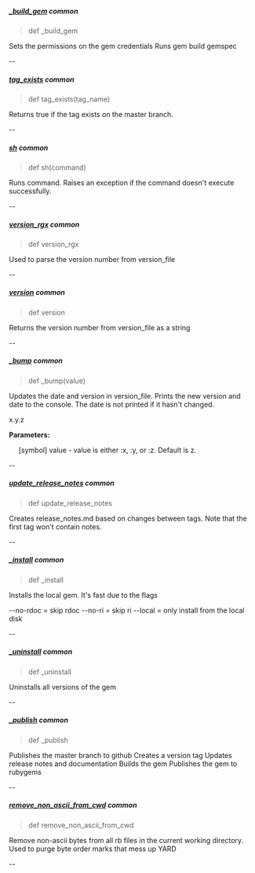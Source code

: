 ##### [_build_gem](https://github.com/appium/appium_thor/blob/1758415f0676af855b8a522e647e1d5eebfc71ad/lib/appium_thor/helpers.rb#L6) common

> def _build_gem

Sets the permissions on the gem credentials
Runs gem build gemspec

--

##### [tag_exists](https://github.com/appium/appium_thor/blob/1758415f0676af855b8a522e647e1d5eebfc71ad/lib/appium_thor/helpers.rb#L12) common

> def tag_exists(tag_name)

Returns true if the tag exists on the master branch.

--

##### [sh](https://github.com/appium/appium_thor/blob/1758415f0676af855b8a522e647e1d5eebfc71ad/lib/appium_thor/helpers.rb#L18) common

> def sh(command)

Runs command. Raises an exception if the command doesn't execute successfully.

--

##### [version_rgx](https://github.com/appium/appium_thor/blob/1758415f0676af855b8a522e647e1d5eebfc71ad/lib/appium_thor/helpers.rb#L30) common

> def version_rgx

Used to parse the version number from version_file

--

##### [version](https://github.com/appium/appium_thor/blob/1758415f0676af855b8a522e647e1d5eebfc71ad/lib/appium_thor/helpers.rb#L35) common

> def version

Returns the version number from version_file as a string

--

##### [_bump](https://github.com/appium/appium_thor/blob/1758415f0676af855b8a522e647e1d5eebfc71ad/lib/appium_thor/helpers.rb#L46) common

> def _bump(value)

Updates the date and version in version_file.
Prints the new version and date to the console.
The date is not printed if it hasn't changed.

x.y.z

__Parameters:__

&nbsp;&nbsp;&nbsp;&nbsp;&nbsp;[symbol] value - value is either :x, :y, or :z. Default is z.

--

##### [update_release_notes](https://github.com/appium/appium_thor/blob/1758415f0676af855b8a522e647e1d5eebfc71ad/lib/appium_thor/helpers.rb#L86) common

> def update_release_notes

Creates release_notes.md based on changes between tags.
Note that the first tag won't contain notes.

--

##### [_install](https://github.com/appium/appium_thor/blob/1758415f0676af855b8a522e647e1d5eebfc71ad/lib/appium_thor/helpers.rb#L150) common

> def _install

Installs the local gem. It's fast due to the flags

--no-rdoc = skip rdoc
--no-ri   = skip ri
--local   = only install from the local disk

--

##### [_uninstall](https://github.com/appium/appium_thor/blob/1758415f0676af855b8a522e647e1d5eebfc71ad/lib/appium_thor/helpers.rb#L157) common

> def _uninstall

Uninstalls all versions of the gem

--

##### [_publish](https://github.com/appium/appium_thor/blob/1758415f0676af855b8a522e647e1d5eebfc71ad/lib/appium_thor/helpers.rb#L168) common

> def _publish

Publishes the master branch to github
Creates a version tag
Updates release notes and documentation
Builds the gem
Publishes the gem to rubygems

--

##### [remove_non_ascii_from_cwd](https://github.com/appium/appium_thor/blob/1758415f0676af855b8a522e647e1d5eebfc71ad/lib/appium_thor/helpers.rb#L200) common

> def remove_non_ascii_from_cwd

Remove non-ascii bytes from all rb files in the current working directory.
Used to purge byte order marks that mess up YARD

--

